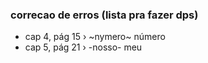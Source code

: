 ### correcao de erros (lista pra fazer dps)
- cap 4, pág 15 › ~nymero~ número
- cap 5, pág 21 › -nosso- meu
